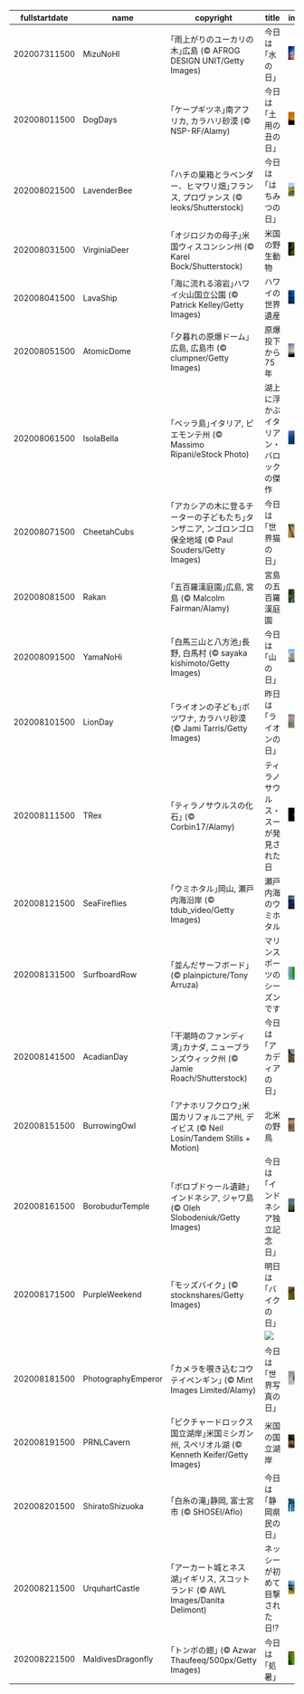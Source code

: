 |fullstartdate|name|copyright|title|image|
|--|--|--|--|--|
202007311500|MizuNoHI|｢雨上がりのユーカリの木｣広島 (© AFROG DESIGN UNIT/Getty Images)|今日は｢水の日｣|![](/ja-JP/2020/08/202007311500MizuNoHI.jpg)|
202008011500|DogDays|｢ケープギツネ｣南アフリカ, カラハリ砂漠 (© NSP-RF/Alamy)|今日は｢土用の丑の日｣|![](/ja-JP/2020/08/202008011500DogDays.jpg)|
202008021500|LavenderBee|｢ハチの巣箱とラベンダー、ヒマワリ畑｣フランス, プロヴァンス (© leoks/Shutterstock)|今日は｢はちみつの日｣|![](/ja-JP/2020/08/202008021500LavenderBee.jpg)|
202008031500|VirginiaDeer|｢オジロジカの母子｣米国ウィスコンシン州 (© Karel Bock/Shutterstock)|米国の野生動物|![](/ja-JP/2020/08/202008031500VirginiaDeer.jpg)|
202008041500|LavaShip|｢海に流れる溶岩｣ハワイ火山国立公園 (© Patrick Kelley/Getty Images)|ハワイの世界遺産|![](/ja-JP/2020/08/202008041500LavaShip.jpg)|
202008051500|AtomicDome|｢夕暮れの原爆ドーム｣広島, 広島市 (© clumpner/Getty Images)|原爆投下から75年|![](/ja-JP/2020/08/202008051500AtomicDome.jpg)|
202008061500|IsolaBella|｢ベッラ島｣イタリア, ピエモンテ州 (© Massimo Ripani/eStock Photo)|湖上に浮かぶイタリアン・バロックの傑作|![](/ja-JP/2020/08/202008061500IsolaBella.jpg)|
202008071500|CheetahCubs|｢アカシアの木に登るチーターの子どもたち｣タンザニア, ンゴロンゴロ保全地域 (© Paul Souders/Getty Images)|今日は｢世界猫の日｣|![](/ja-JP/2020/08/202008071500CheetahCubs.jpg)|
202008081500|Rakan|｢五百羅漢庭園｣広島, 宮島 (© Malcolm Fairman/Alamy)|宮島の五百羅漢庭園|![](/ja-JP/2020/08/202008081500Rakan.jpg)|
202008091500|YamaNoHi|｢白馬三山と八方池｣長野, 白馬村 (© sayaka kishimoto/Getty Images)|今日は｢山の日｣|![](/ja-JP/2020/08/202008091500YamaNoHi.jpg)|
202008101500|LionDay|｢ライオンの子ども｣ボツワナ, カラハリ砂漠 (© Jami Tarris/Getty Images)|昨日は｢ライオンの日｣|![](/ja-JP/2020/08/202008101500LionDay.jpg)|
202008111500|TRex|｢ティラノサウルスの化石｣ (© Corbin17/Alamy)|ティラノサウルス・スーが発見された日|![](/ja-JP/2020/08/202008111500TRex.jpg)|
202008121500|SeaFireflies|｢ウミホタル｣岡山, 瀬戸内海沿岸 (© tdub_video/Getty Images)|瀬戸内海のウミホタル|![](/ja-JP/2020/08/202008121500SeaFireflies.jpg)|
202008131500|SurfboardRow|｢並んだサーフボード｣ (© plainpicture/Tony Arruza)|マリンスポーツのシーズンです|![](/ja-JP/2020/08/202008131500SurfboardRow.jpg)|
202008141500|AcadianDay|｢干潮時のファンディ湾｣カナダ, ニューブランズウィック州 (© Jamie Roach/Shutterstock)|今日は｢アカディアの日｣|![](/ja-JP/2020/08/202008141500AcadianDay.jpg)|
202008151500|BurrowingOwl|｢アナホリフクロウ｣米国カリフォルニア州, デイビス (© Neil Losin/Tandem Stills + Motion)|北米の野鳥|![](/ja-JP/2020/08/202008151500BurrowingOwl.jpg)|
202008161500|BorobudurTemple|｢ボロブドゥール遺跡｣インドネシア, ジャワ島 (© Oleh Slobodeniuk/Getty Images)|今日は｢インドネシア独立記念日｣|![](/ja-JP/2020/08/202008161500BorobudurTemple.jpg)|
202008171500|PurpleWeekend|｢モッズバイク｣ (© stocknshares/Getty Images)|明日は｢バイクの日｣|![](/ja-JP/2020/08/202008171500PurpleWeekend.jpg)|
||||![](/ja-JP/2020/08/.jpg)|
202008181500|PhotographyEmperor|｢カメラを覗き込むコウテイペンギン｣ (© Mint Images Limited/Alamy)|今日は｢世界写真の日｣|![](/ja-JP/2020/08/202008181500PhotographyEmperor.jpg)|
202008191500|PRNLCavern|｢ピクチャードロックス国立湖岸｣米国ミシガン州, スペリオル湖 (© Kenneth Keifer/Getty Images)|米国の国立湖岸|![](/ja-JP/2020/08/202008191500PRNLCavern.jpg)|
202008201500|ShiratoShizuoka|｢白糸の滝｣静岡, 富士宮市 (© SHOSEI/Aflo)|今日は｢静岡県民の日｣|![](/ja-JP/2020/08/202008201500ShiratoShizuoka.jpg)|
202008211500|UrquhartCastle|｢アーカート城とネス湖｣イギリス, スコットランド (© AWL Images/Danita Delimont)|ネッシーが初めて目撃された日!?|![](/ja-JP/2020/08/202008211500UrquhartCastle.jpg)|
202008221500|MaldivesDragonfly|｢トンボの翅｣ (© Azwar Thaufeeq/500px/Getty Images)|今日は｢処暑｣|![](/ja-JP/2020/08/202008221500MaldivesDragonfly.jpg)|
